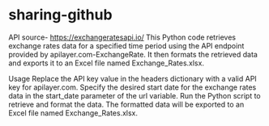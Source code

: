 # sharing-github
API source- https://exchangeratesapi.io/
This Python code retrieves exchange rates data for a specified time period using the API endpoint provided by apilayer.com-ExchangeRate. It then formats the retrieved data and exports it to an Excel file named Exchange_Rates.xlsx.

Usage
Replace the API key value in the headers dictionary with a valid API key for apilayer.com.
Specify the desired start date for the exchange rates data in the start_date parameter of the url variable.
Run the Python script to retrieve and format the data.
The formatted data will be exported to an Excel file named Exchange_Rates.xlsx.
